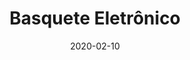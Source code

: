 ---
template: SingleToy
title: Basquete Eletrônico
status: Featured / Published
date: '2020-02-10'
featuredImage: https://brincadeira.co/products/list_basquete.png
price: R$200,00
excerpt: >-
  Toda festa deve ter diversão, e se existe uma que pode atrair a atenção não só da criançada, mas de alguns adultos, é o basquete eletrônico que proporciona um aspecto lúdico. Sistema automático de contagem de cestas e Placar Eletrônico para marcar a pontuação do jogador, então se você estiver à procura de uma novidade para todos os tipos de evento, o basquete eletrônico é uma ótima opção para isso.
categories:
  - category: Outros
meta:
  canonicalLink: ''
  description: Se existe uma diversão que atrai a atenção não só da criançada, mas de alguns adultos, é o basquete eletrônico.
  noindex: false
  title: Basquete Eletrônico
---